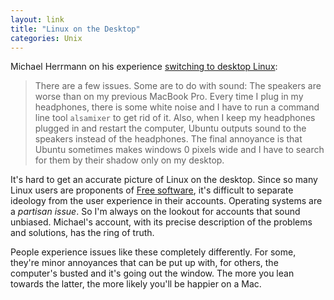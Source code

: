 ```yaml
---
layout: link
title: "Linux on the Desktop"
categories: Unix
---
```


Michael Herrmann on his experience [switching to desktop Linux](https://fman.io/blog/home-and-hotel/):

> There are a few issues. Some are to do with sound: The speakers are worse than on my previous MacBook Pro. Every time I plug in my headphones, there is some white noise and I have to run a command line tool `alsamixer` to get rid of it. Also, when I keep my headphones plugged in and restart the computer, Ubuntu outputs sound to the speakers instead of the headphones. The final annoyance is that Ubuntu sometimes makes windows 0 pixels wide and I have to search for them by their shadow only on my desktop.

It's hard to get an accurate picture of Linux on the desktop. Since so many Linux users are proponents of [Free software](https://en.wikipedia.org/wiki/Free_software), it's difficult to separate ideology from the user experience in their accounts. Operating systems are a *partisan issue*. So I'm always on the lookout for accounts that sound unbiased. Michael's account, with its precise description of the problems and solutions, has the ring of truth.

People experience issues like these completely differently. For some, they're minor annoyances that can be put up with, for others, the computer's busted and it's going out the window. The more you lean towards the latter, the more likely you'll be happier on a Mac.
